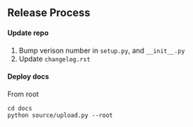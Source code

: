 ## Release Process
#### Update repo
1. Bump verison number in `setup.py`, and `__init__.py`
2. Update `changelog.rst`


#### Deploy docs
From root
```
cd docs
python source/upload.py --root
```

